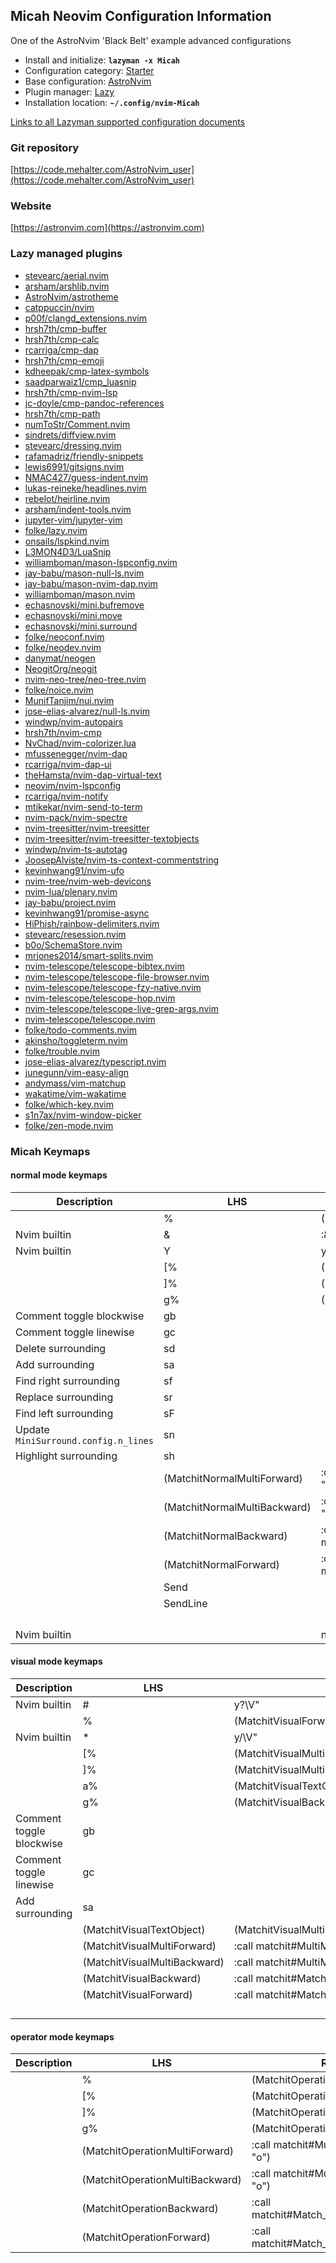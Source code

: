 ## Micah Neovim Configuration Information

One of the AstroNvim 'Black Belt' example advanced configurations

- Install and initialize: **`lazyman -x Micah`**
- Configuration category: [Starter](https://github.com/doctorfree/nvim-lazyman#starter-configurations)
- Base configuration:     [AstroNvim](https://astronvim.com)
- Plugin manager:         [Lazy](https://github.com/folke/lazy.nvim)
- Installation location:  **`~/.config/nvim-Micah`**

[Links to all Lazyman supported configuration documents](https://github.com/doctorfree/nvim-lazyman/wiki/infodocs)

### Git repository

[https://code.mehalter.com/AstroNvim_user](https://code.mehalter.com/AstroNvim_user)

### Website

[https://astronvim.com](https://astronvim.com)

### Lazy managed plugins

- [stevearc/aerial.nvim](https://github.com/stevearc/aerial.nvim.git)
- [arsham/arshlib.nvim](https://github.com/arsham/arshlib.nvim.git)
- [AstroNvim/astrotheme](https://github.com/AstroNvim/astrotheme.git)
- [catppuccin/nvim](https://github.com/catppuccin/nvim.git)
- [p00f/clangd_extensions.nvim](https://github.com/p00f/clangd_extensions.nvim.git)
- [hrsh7th/cmp-buffer](https://github.com/hrsh7th/cmp-buffer.git)
- [hrsh7th/cmp-calc](https://github.com/hrsh7th/cmp-calc.git)
- [rcarriga/cmp-dap](https://github.com/rcarriga/cmp-dap.git)
- [hrsh7th/cmp-emoji](https://github.com/hrsh7th/cmp-emoji.git)
- [kdheepak/cmp-latex-symbols](https://github.com/kdheepak/cmp-latex-symbols.git)
- [saadparwaiz1/cmp_luasnip](https://github.com/saadparwaiz1/cmp_luasnip.git)
- [hrsh7th/cmp-nvim-lsp](https://github.com/hrsh7th/cmp-nvim-lsp.git)
- [jc-doyle/cmp-pandoc-references](https://github.com/jc-doyle/cmp-pandoc-references.git)
- [hrsh7th/cmp-path](https://github.com/hrsh7th/cmp-path.git)
- [numToStr/Comment.nvim](https://github.com/numToStr/Comment.nvim.git)
- [sindrets/diffview.nvim](https://github.com/sindrets/diffview.nvim.git)
- [stevearc/dressing.nvim](https://github.com/stevearc/dressing.nvim.git)
- [rafamadriz/friendly-snippets](https://github.com/rafamadriz/friendly-snippets.git)
- [lewis6991/gitsigns.nvim](https://github.com/lewis6991/gitsigns.nvim.git)
- [NMAC427/guess-indent.nvim](https://github.com/NMAC427/guess-indent.nvim.git)
- [lukas-reineke/headlines.nvim](https://github.com/lukas-reineke/headlines.nvim.git)
- [rebelot/heirline.nvim](https://github.com/rebelot/heirline.nvim.git)
- [arsham/indent-tools.nvim](https://github.com/arsham/indent-tools.nvim.git)
- [jupyter-vim/jupyter-vim](https://github.com/jupyter-vim/jupyter-vim.git)
- [folke/lazy.nvim](https://github.com/folke/lazy.nvim.git)
- [onsails/lspkind.nvim](https://github.com/onsails/lspkind.nvim.git)
- [L3MON4D3/LuaSnip](https://github.com/L3MON4D3/LuaSnip.git)
- [williamboman/mason-lspconfig.nvim](https://github.com/williamboman/mason-lspconfig.nvim.git)
- [jay-babu/mason-null-ls.nvim](https://github.com/jay-babu/mason-null-ls.nvim.git)
- [jay-babu/mason-nvim-dap.nvim](https://github.com/jay-babu/mason-nvim-dap.nvim.git)
- [williamboman/mason.nvim](https://github.com/williamboman/mason.nvim.git)
- [echasnovski/mini.bufremove](https://github.com/echasnovski/mini.bufremove.git)
- [echasnovski/mini.move](https://github.com/echasnovski/mini.move.git)
- [echasnovski/mini.surround](https://github.com/echasnovski/mini.surround.git)
- [folke/neoconf.nvim](https://github.com/folke/neoconf.nvim.git)
- [folke/neodev.nvim](https://github.com/folke/neodev.nvim.git)
- [danymat/neogen](https://github.com/danymat/neogen.git)
- [NeogitOrg/neogit](https://github.com/NeogitOrg/neogit.git)
- [nvim-neo-tree/neo-tree.nvim](https://github.com/nvim-neo-tree/neo-tree.nvim.git)
- [folke/noice.nvim](https://github.com/folke/noice.nvim.git)
- [MunifTanjim/nui.nvim](https://github.com/MunifTanjim/nui.nvim.git)
- [jose-elias-alvarez/null-ls.nvim](https://github.com/jose-elias-alvarez/null-ls.nvim.git)
- [windwp/nvim-autopairs](https://github.com/windwp/nvim-autopairs.git)
- [hrsh7th/nvim-cmp](https://github.com/hrsh7th/nvim-cmp.git)
- [NvChad/nvim-colorizer.lua](https://github.com/NvChad/nvim-colorizer.lua.git)
- [mfussenegger/nvim-dap](https://github.com/mfussenegger/nvim-dap.git)
- [rcarriga/nvim-dap-ui](https://github.com/rcarriga/nvim-dap-ui.git)
- [theHamsta/nvim-dap-virtual-text](https://github.com/theHamsta/nvim-dap-virtual-text.git)
- [neovim/nvim-lspconfig](https://github.com/neovim/nvim-lspconfig.git)
- [rcarriga/nvim-notify](https://github.com/rcarriga/nvim-notify.git)
- [mtikekar/nvim-send-to-term](https://github.com/mtikekar/nvim-send-to-term.git)
- [nvim-pack/nvim-spectre](https://github.com/nvim-pack/nvim-spectre.git)
- [nvim-treesitter/nvim-treesitter](https://github.com/nvim-treesitter/nvim-treesitter.git)
- [nvim-treesitter/nvim-treesitter-textobjects](https://github.com/nvim-treesitter/nvim-treesitter-textobjects.git)
- [windwp/nvim-ts-autotag](https://github.com/windwp/nvim-ts-autotag.git)
- [JoosepAlviste/nvim-ts-context-commentstring](https://github.com/JoosepAlviste/nvim-ts-context-commentstring.git)
- [kevinhwang91/nvim-ufo](https://github.com/kevinhwang91/nvim-ufo.git)
- [nvim-tree/nvim-web-devicons](https://github.com/nvim-tree/nvim-web-devicons.git)
- [nvim-lua/plenary.nvim](https://github.com/nvim-lua/plenary.nvim.git)
- [jay-babu/project.nvim](https://github.com/jay-babu/project.nvim.git)
- [kevinhwang91/promise-async](https://github.com/kevinhwang91/promise-async.git)
- [HiPhish/rainbow-delimiters.nvim](https://github.com/HiPhish/rainbow-delimiters.nvim.git)
- [stevearc/resession.nvim](https://github.com/stevearc/resession.nvim.git)
- [b0o/SchemaStore.nvim](https://github.com/b0o/SchemaStore.nvim.git)
- [mrjones2014/smart-splits.nvim](https://github.com/mrjones2014/smart-splits.nvim.git)
- [nvim-telescope/telescope-bibtex.nvim](https://github.com/nvim-telescope/telescope-bibtex.nvim.git)
- [nvim-telescope/telescope-file-browser.nvim](https://github.com/nvim-telescope/telescope-file-browser.nvim.git)
- [nvim-telescope/telescope-fzy-native.nvim](https://github.com/nvim-telescope/telescope-fzy-native.nvim.git)
- [nvim-telescope/telescope-hop.nvim](https://github.com/nvim-telescope/telescope-hop.nvim.git)
- [nvim-telescope/telescope-live-grep-args.nvim](https://github.com/nvim-telescope/telescope-live-grep-args.nvim.git)
- [nvim-telescope/telescope.nvim](https://github.com/nvim-telescope/telescope.nvim.git)
- [folke/todo-comments.nvim](https://github.com/folke/todo-comments.nvim.git)
- [akinsho/toggleterm.nvim](https://github.com/akinsho/toggleterm.nvim.git)
- [folke/trouble.nvim](https://github.com/folke/trouble.nvim.git)
- [jose-elias-alvarez/typescript.nvim](https://github.com/jose-elias-alvarez/typescript.nvim.git)
- [junegunn/vim-easy-align](https://github.com/junegunn/vim-easy-align.git)
- [andymass/vim-matchup](https://github.com/andymass/vim-matchup.git)
- [wakatime/vim-wakatime](https://github.com/wakatime/vim-wakatime.git)
- [folke/which-key.nvim](https://github.com/folke/which-key.nvim.git)
- [s1n7ax/nvim-window-picker](https://github.com/s1n7ax/nvim-window-picker.git)
- [folke/zen-mode.nvim](https://github.com/folke/zen-mode.nvim.git)

### Micah Keymaps

#### normal mode keymaps

| Description | LHS | RHS |
| ----------- | --- | --- |
|  | % | <Plug>(MatchitNormalForward) |
| Nvim builtin | & | :&&<CR> |
| Nvim builtin | Y | y$ |
|  | [% | <Plug>(MatchitNormalMultiBackward) |
|  | ]% | <Plug>(MatchitNormalMultiForward) |
|  | g% | <Plug>(MatchitNormalBackward) |
| Comment toggle blockwise | gb |  |
| Comment toggle linewise | gc |  |
| Delete surrounding | sd |  |
| Add surrounding | sa |  |
| Find right surrounding | sf |  |
| Replace surrounding | sr |  |
| Find left surrounding | sF |  |
| Update `MiniSurround.config.n_lines` | sn |  |
| Highlight surrounding | sh |  |
|  | <Plug>(MatchitNormalMultiForward) | :<C-U>call matchit#MultiMatch("W",  "n")<CR> |
|  | <Plug>(MatchitNormalMultiBackward) | :<C-U>call matchit#MultiMatch("bW", "n")<CR> |
|  | <Plug>(MatchitNormalBackward) | :<C-U>call matchit#Match_wrapper('',0,'n')<CR> |
|  | <Plug>(MatchitNormalForward) | :<C-U>call matchit#Match_wrapper('',1,'n')<CR> |
|  | <Plug>Send |  |
|  | <Plug>SendLine |  |
|  | <M-k> |  |
|  | <M-j> |  |
|  | <M-l> |  |
|  | <M-h> |  |
| Nvim builtin | <C-L> | <Cmd>nohlsearch|diffupdate|normal! <C-L><CR> |

#### visual mode keymaps

| Description | LHS | RHS |
| ----------- | --- | --- |
| Nvim builtin | # | y?\V<C-R>"<CR> |
|  | % | <Plug>(MatchitVisualForward) |
| Nvim builtin | * | y/\V<C-R>"<CR> |
|  | [% | <Plug>(MatchitVisualMultiBackward) |
|  | ]% | <Plug>(MatchitVisualMultiForward) |
|  | a% | <Plug>(MatchitVisualTextObject) |
|  | g% | <Plug>(MatchitVisualBackward) |
| Comment toggle blockwise | gb |  |
| Comment toggle linewise | gc |  |
| Add surrounding | sa |  |
|  | <Plug>(MatchitVisualTextObject) | <Plug>(MatchitVisualMultiBackward)o<Plug>(MatchitVisualMultiForward) |
|  | <Plug>(MatchitVisualMultiForward) | :<C-U>call matchit#MultiMatch("W",  "n")<CR>m'gv`` |
|  | <Plug>(MatchitVisualMultiBackward) | :<C-U>call matchit#MultiMatch("bW", "n")<CR>m'gv`` |
|  | <Plug>(MatchitVisualBackward) | :<C-U>call matchit#Match_wrapper('',0,'v')<CR>m'gv`` |
|  | <Plug>(MatchitVisualForward) | :<C-U>call matchit#Match_wrapper('',1,'v')<CR>:if col("''") != col("$") | exe ":normal! m'" | endif<CR>gv`` |
|  | <M-j> |  |
|  | <M-k> |  |
|  | <M-h> |  |
|  | <M-l> |  |

#### operator mode keymaps

| Description | LHS | RHS |
| ----------- | --- | --- |
|  | % | <Plug>(MatchitOperationForward) |
|  | [% | <Plug>(MatchitOperationMultiBackward) |
|  | ]% | <Plug>(MatchitOperationMultiForward) |
|  | g% | <Plug>(MatchitOperationBackward) |
|  | <Plug>(MatchitOperationMultiForward) | :<C-U>call matchit#MultiMatch("W",  "o")<CR> |
|  | <Plug>(MatchitOperationMultiBackward) | :<C-U>call matchit#MultiMatch("bW", "o")<CR> |
|  | <Plug>(MatchitOperationBackward) | :<C-U>call matchit#Match_wrapper('',0,'o')<CR> |
|  | <Plug>(MatchitOperationForward) | :<C-U>call matchit#Match_wrapper('',1,'o')<CR> |
